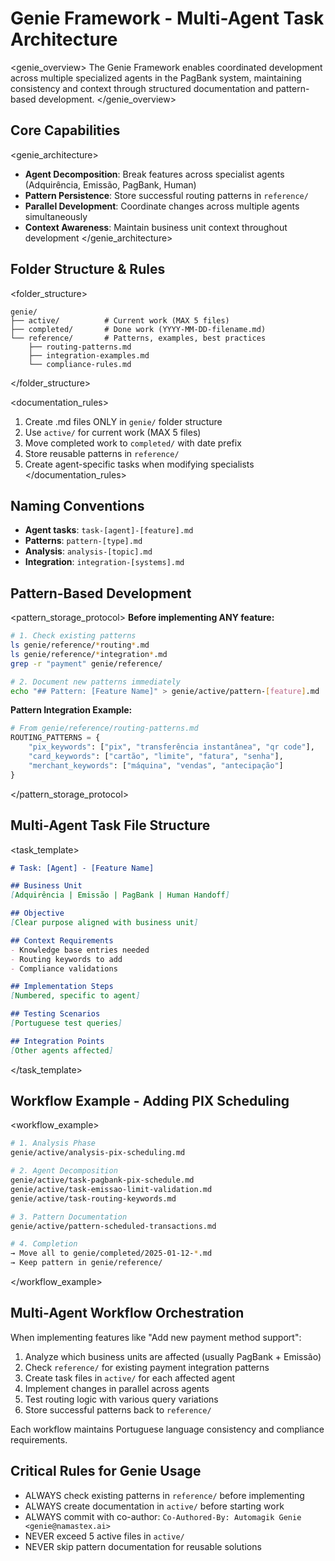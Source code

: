 # Genie Framework - Multi-Agent Task Architecture

<genie_overview>
The Genie Framework enables coordinated development across multiple specialized agents in the PagBank system, maintaining consistency and context through structured documentation and pattern-based development.
</genie_overview>

## Core Capabilities

<genie_architecture>
- **Agent Decomposition**: Break features across specialist agents (Adquirência, Emissão, PagBank, Human)
- **Pattern Persistence**: Store successful routing patterns in `reference/`
- **Parallel Development**: Coordinate changes across multiple agents simultaneously
- **Context Awareness**: Maintain business unit context throughout development
</genie_architecture>

## Folder Structure & Rules

<folder_structure>
```
genie/
├── active/          # Current work (MAX 5 files)
├── completed/       # Done work (YYYY-MM-DD-filename.md)
└── reference/       # Patterns, examples, best practices
    ├── routing-patterns.md
    ├── integration-examples.md
    └── compliance-rules.md
```
</folder_structure>

<documentation_rules>
1. Create .md files ONLY in `genie/` folder structure
2. Use `active/` for current work (MAX 5 files)
3. Move completed work to `completed/` with date prefix
4. Store reusable patterns in `reference/`
5. Create agent-specific tasks when modifying specialists
</documentation_rules>

## Naming Conventions

- **Agent tasks**: `task-[agent]-[feature].md`
- **Patterns**: `pattern-[type].md`
- **Analysis**: `analysis-[topic].md`
- **Integration**: `integration-[systems].md`

## Pattern-Based Development

<pattern_storage_protocol>
**Before implementing ANY feature:**
```bash
# 1. Check existing patterns
ls genie/reference/*routing*.md
ls genie/reference/*integration*.md
grep -r "payment" genie/reference/

# 2. Document new patterns immediately
echo "## Pattern: [Feature Name]" > genie/active/pattern-[feature].md
```

**Pattern Integration Example:**
```python
# From genie/reference/routing-patterns.md
ROUTING_PATTERNS = {
    "pix_keywords": ["pix", "transferência instantânea", "qr code"],
    "card_keywords": ["cartão", "limite", "fatura", "senha"],
    "merchant_keywords": ["máquina", "vendas", "antecipação"]
}
```
</pattern_storage_protocol>

## Multi-Agent Task File Structure

<task_template>
```markdown
# Task: [Agent] - [Feature Name]

## Business Unit
[Adquirência | Emissão | PagBank | Human Handoff]

## Objective
[Clear purpose aligned with business unit]

## Context Requirements
- Knowledge base entries needed
- Routing keywords to add
- Compliance validations

## Implementation Steps
[Numbered, specific to agent]

## Testing Scenarios
[Portuguese test queries]

## Integration Points
[Other agents affected]
```
</task_template>

## Workflow Example - Adding PIX Scheduling

<workflow_example>
```bash
# 1. Analysis Phase
genie/active/analysis-pix-scheduling.md

# 2. Agent Decomposition
genie/active/task-pagbank-pix-schedule.md
genie/active/task-emissao-limit-validation.md
genie/active/task-routing-keywords.md

# 3. Pattern Documentation
genie/active/pattern-scheduled-transactions.md

# 4. Completion
→ Move all to genie/completed/2025-01-12-*.md
→ Keep pattern in genie/reference/
```
</workflow_example>

## Multi-Agent Workflow Orchestration

When implementing features like "Add new payment method support":
1. Analyze which business units are affected (usually PagBank + Emissão)
2. Check `reference/` for existing payment integration patterns
3. Create task files in `active/` for each affected agent
4. Implement changes in parallel across agents
5. Test routing logic with various query variations
6. Store successful patterns back to `reference/`

Each workflow maintains Portuguese language consistency and compliance requirements.

## Critical Rules for Genie Usage

- ALWAYS check existing patterns in `reference/` before implementing
- ALWAYS create documentation in `active/` before starting work
- ALWAYS commit with co-author: `Co-Authored-By: Automagik Genie <genie@namastex.ai>`
- NEVER exceed 5 active files in `active/`
- NEVER skip pattern documentation for reusable solutions